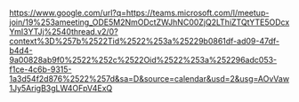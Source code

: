 https://www.google.com/url?q=https://teams.microsoft.com/l/meetup-join/19%253ameeting_ODE5M2NmODctZWJhNC00ZjQ2LThiZTQtYTE5ODcxYmI3YTJj%2540thread.v2/0?context%3D%257b%2522Tid%2522%253a%25229b0861df-ad09-47df-b4d4-9a00828ab9f0%2522%252c%2522Oid%2522%253a%252296adc053-f1ce-4c6b-9315-1a3d54f2d876%2522%257d&sa=D&source=calendar&usd=2&usg=AOvVaw1Jy5ArigB3gLW4OFpV4ExQ
